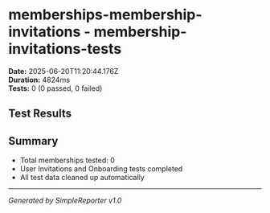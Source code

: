 # memberships-membership-invitations - membership-invitations-tests

**Date:** 2025-06-20T11:20:44.176Z  
**Duration:** 4824ms  
**Tests:** 0 (0 passed, 0 failed)

## Test Results



## Summary

- Total memberships tested: 0
- User Invitations and Onboarding tests completed
- All test data cleaned up automatically

---
*Generated by SimpleReporter v1.0*
